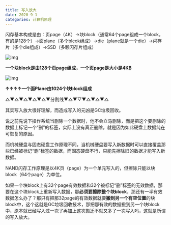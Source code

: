 ```yaml
---
title: 写入放大
date: 2020-9-1
categories: 计算机原理
---
```


闪存基本构成是由：页page（4K）→块block（通常64个page组成一个block，有的是128个）→面plane（多个blcok组成）→die（plane就是一个die）→闪存片（多个die组成）→SSD（多颗闪存片组成）

![img](https://pic4.zhimg.com/80/38d2501ae92f54a2d02edae6341a6b2b_720w.jpg?source=1940ef5c)

**一个块block是由128个页page组成，一个页page是大小是4KB**

![img](https://pic2.zhimg.com/80/391984c01d25ffcee3ab622b84831b5e_720w.jpg?source=1940ef5c)

**↑↑↑↑一个面Plane由1024个块block组成**

△▼△▼△▼△▼△▼分割线▼△▼▽▼△▼△▼△

其实写入放大很好理解，而造成写入的元凶是GC垃圾回收。

说之前先说下操作系统当删除一个数据时，他不会立马删除，而是把这个要删除的数据上标记一个“删”的标签，实际上没有真正删除，就是因为如此硬盘上数据纯在可恢复的原因。

而机械硬盘与固态硬盘工作原理不同，当机械硬盘要写入新数据时可以直接覆盖那些已经被标记“删”标签的数据，而固态硬盘不行，只能先擦除旧的数据才能写入新数据。

NAND闪存工作原理是以4K页（page）为一个单元写入的，但擦除只能以块block（64个page）为单位。

如果一个块block上有32个page有效数据和32个被标记“删”标签的无效数据，那要在这个块block上重新写入数据，那**必须要擦除整个块block**，那还有一半有效数据怎么办了？那只有把那32page的有效数据就要**搬到另一个有空位置**的块block中，这个这就是GC垃圾回收技术，那把那有效的数据搬到另一个块block中，原本就已经写入过一次了再加上这次搬迁不就又多了一次写入吗，这就是所谓的写入放大。